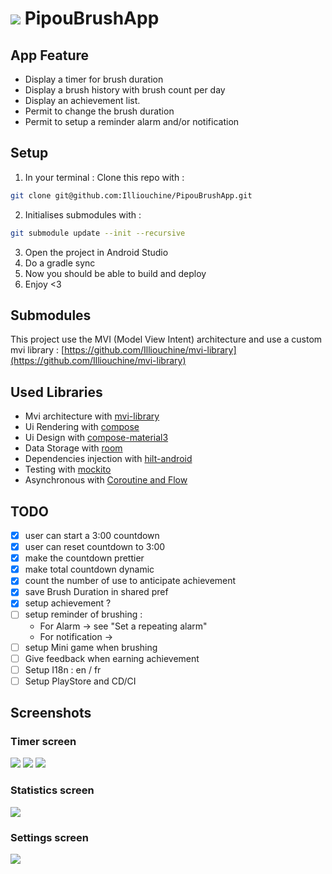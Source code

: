 # ![](screenshots/pipou-launcher.png) PipouBrushApp

## App Feature
- Display a timer for brush duration
- Display a brush history with brush count per day
- Display an achievement list.
- Permit to change the brush duration
- Permit to setup a reminder alarm and/or notification

## Setup
1. In your terminal : Clone this repo with : 
```sh
git clone git@github.com:Illiouchine/PipouBrushApp.git
```
2. Initialises submodules with :
```sh
git submodule update --init --recursive
```
3. Open the project in Android Studio
4. Do a gradle sync
5. Now you should be able to build and deploy
6. Enjoy <3

## Submodules
This project use the MVI (Model View Intent) architecture and use a custom mvi library : 
[https://github.com/Illiouchine/mvi-library](https://github.com/Illiouchine/mvi-library)


## Used Libraries
- Mvi architecture with [mvi-library](https://github.com/Illiouchine/mvi-library)
- Ui Rendering with [compose](https://developer.android.com/jetpack/compose)
- Ui Design with [compose-material3](https://developer.android.com/jetpack/androidx/releases/compose-material3?hl=en)
- Data Storage with [room](https://developer.android.com/training/data-storage/room)
- Dependencies injection with [hilt-android](https://developer.android.com/training/dependency-injection/hilt-android)
- Testing with [mockito](https://developer.android.com/training/testing/local-tests)
- Asynchronous with [Coroutine and Flow](https://developer.android.com/kotlin/flow)



## TODO
- [x] user can start a 3:00 countdown
- [x] user can reset countdown to 3:00
- [x] make the countdown prettier
- [x] make total countdown dynamic
- [x] count the number of use to anticipate achievement
- [x] save Brush Duration in shared pref
- [x] setup achievement ? 
- [ ] setup reminder of brushing : 
  - For Alarm -> see "Set a repeating alarm"
  - For notification -> 
- [ ] setup Mini game when brushing
- [ ] Give feedback when earning achievement
- [ ] Setup I18n : en / fr
- [ ] Setup PlayStore and CD/CI

## Screenshots
### Timer screen
![](screenshots/home-idle-pixel-4a.png)
![](screenshots/home-running-pixel-4a.png)
![](screenshots/home-finished-pixel-4a.png)
### Statistics screen
![](screenshots/stat-pixel-4a.png)
### Settings screen
![](screenshots/settings-pixel-4a.png)

